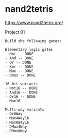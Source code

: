 # nand2tetris

https://www.nand2tetris.org/


Project 01

    Build the following gates:
    
    Elementary logic gates
    - Not -- DONE
    - And -- DONE
    - Or -- DONE
    - Xor -- DONE
    - Mux -- DONE
    - Dmux -- DONE

    16-bit variants
    - Not16 -- DONE
    - And16 -- DONE
    - Or16 -- DONE
    - Mux16
    
    Multi-way variants
    - Or8Way
    - Mux4Way16
    - Mux8Way16
    - DMux4Way
    - DMux8Way
